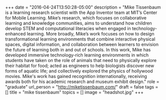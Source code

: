 +++
date = "2016-04-24T13:50:28-05:00"
description = "Mike Tissenbaum is a learning research scientist with the App Inventor team at MIT’s Center for Mobile Learning. Mike’s research, which focuses on collaborative learning and knowledge communities, aims to understand how children develop STEM and computational literacies when engaged in technology-enhanced learning. More broadly, Mike’s work focuses on how to design transformational learning environments that combine interactive physical spaces, digital information, and collaboration between learners to envision the future of learning both in and out of schools. In this work, Mike has developed immersive technology-rich learning environments in which students have taken on the role of animals that need to physically explore their habitat for food; acted as engineers to help biologists discover new forms of aquatic life; and collectively explored the physics of hollywood movies. Mike's work has gained recognition internationally, receiving awards both for his academic research and museum exhibit design."
role = "graduate"
url_person = "http://miketissenbaum.com/"
draft = false
tags = []
title = "mike tissenbaum"
topics = []
image = "headshot.jpg"
+++
